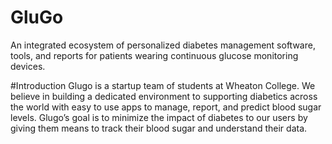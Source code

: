 # GluGo
An integrated ecosystem of personalized diabetes management software, tools, and reports for patients wearing continuous glucose monitoring devices.

#Introduction
Glugo is a startup team of students at Wheaton College. We believe in building a dedicated environment to supporting diabetics across the world with easy to use apps to manage, report, and predict blood sugar levels. Glugo’s goal is to minimize the impact of diabetes to our users by giving them means to track their blood sugar and understand their data.
